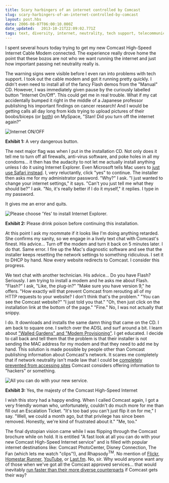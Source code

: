 ```yaml
---
title: Scary harbingers of an internet controlled by Comcast
slug: scary-harbingers-of-an-internet-controlled-by-comcast
layout: post.hbs
date: 2006-08-07T06:00:10.000Z
date_updated:   2013-10-21T22:09:02.771Z
tags: text, diversity, internet, neutrality, tech support, telecommunications
---
```


I spent several hours today trying to get my new Comcast High-Speed Internet Cable Modem connected. The experience really drove home the point that these bozos are not who we want running the internet and just how important passing net neutrality really is.<!--more-->

The warning signs were visible before I even ran into problems with tech support. I took out the cable modem and got it running pretty quickly. I didn't even need to install all of the fancy Flash demos from the "Manual" CD. However, I was immediately given pause by the curiously labelled button "Internet On/Off". This could get me in real trouble. What if my cat accidentally bumped it right in the middle of a Japanese professor publishing his important findings on cancer research! And I would be getting calls all day long from kids trying to upload pictures of their boobs/biceps (or <a href="http://www.myspace.com/irongoddess" title="'IronGoddess' on MySpace">both</a>) on MySpace, "Stan! Did you turn off the internet again?"

<div class="figure right">
<img src="https://assets.stanifesto.com/images/2006/08/Comcast-Button.jpg" alt="Internet ON/OFF" />
<p class="caption"><strong>Exhibit 1:</strong> A very dangerous button.</p>
</div>

The next major flag was when I put in the installation CD. Not only does it tell me to turn off all firewalls, anti-virus software, and poke holes in all my condoms... it then has the audacity to not let me actually install anything unless I do it using Internet Explorer. Even Microsoft tells Mac users to <a href="http://www.microsoft.com/mac/products/internetexplorer/internetexplorer.aspx?pid=internetexplorer" title="Microsoft's page on IE for the Mac">just use Safari instead</a>. I, very reluctantly, click "yes" to continue. The installer then asks me for my administrator password. "Why?" I ask. "I just wanted to change your internet settings," it says. "Can't you just tell me what they should be?" I ask. "No, it's really better if I do it myself," it replies. I type in my password.

It gives me an error and quits.

<div class="figure">
<img src="https://assets.stanifesto.com/images/2006/08/Comcast-IE.jpg" alt="Please choose 'Yes' to install Internet Explorer." />
<p class="caption"><strong>Exhibit 2:</strong> Please drink poison before continuing this installation.</p>
</div>

At this point I ask my roommate if it looks like I'm doing anything retarded. She confirms my sanity, so we engage in a lively text chat with Comcast's finest. His advice... Turn off the modem and turn it back on 5 minutes later. I do that. Same error. I fire up the Mac's diagnostic software and see that the installer keeps resetting the network settings to something ridiculous. I set it to DHCP by hand. Now every website redirects to Comcast. I consider this progress.

We text chat with another technician. His advice... Do you have Flash? Seriously. I am trying to install a modem and he asks me about Flash. "Flash?" I ask, "Like, the plug-in?" "Make sure you have version 9," he offers. "How exactly will that prevent Comcast from rerouting all of my HTTP requests to your website? I don't think that's the problem." "You can see the Comcast website?" "I just told you that." "Oh, then just click on the installation link at the bottom of the page." "Fine." No, I was not actually that snippy.

I do. It downloads and installs the same damn thing that came on the CD. I am back to square one. I switch over the ADSL and surf around a bit. I learn about <a href="http://www.broadbandreports.com/faq/comcast/1.+Basic+Comcast+things#13104" title="Comcast info on BroadbandReports.com">"Walled Gardens" and "Modem Provisioning"</a>. I get educated. I decide to call back and tell them that the problem is that their installer is not sending the MAC address for my modem and that they need to add me by hand. This solution is made possible by people other than Comcast publishing information about Comcast's network. It scares me completely that if network neutrality isn't made law that I could be <a href="http://www.freepress.net/news/14960" title="'AOL censors oppositition site' on FreePress.net">completely prevented from accessing sites</a> Comcast considers offering information to "hackers" or something.

<div class="figure left">
<img src="https://assets.stanifesto.com/images/2006/08/COmcast-Brochure.jpg" alt="All you can do with your new service." />
<p class="caption"><strong>Exhibit 3:</strong> Yes, the majesty of the Comcast High-Speed Internet</p>
</div>

I wish this story had a happy ending. When I called Comcast again, I got a very friendly woman who, unfortunately, couldn't do much more for me than fill out an Escalation Ticket. "It's too bad you can't just flip it on for me," I say. "Well, we could a month ago, but that privilege has since been removed. Honestly, we're kind of frustrated about it." "Me, too."

The final dystopian vision came while I was flipping through the Comcast brochure while on hold. It is entitled "A fast look at all you can do with your new Comcast High-Speed Internet service" and is filled with popular internet destinations like: Comcast PhotoCenter, Disney Connection, The Fan (which lets me watch "clips"!), and Rhapsody<sup>TM</sup>. No mention of <a href="http://flickr.com/" title="Flickr.com">Flickr</a>, <a href="http://homestarrunner.com/" title="HomestarRunner.com">Homestar Runner</a>, <a href="http://youtube.com/" title="YouTube.com">YouTube</a>, or <a href="http://last.fm/" title="Last.fm">Last.fm</a>. No, sir. Why would anyone want any of those when we've got all the Comcast approved services... that would inevitably <a href="http://www.savetheinternet.com/=threat" title="The 'Threat' page on SaveTheInternet.com">run faster than their more diverse counterparts</a> if Comcast gets their way?
